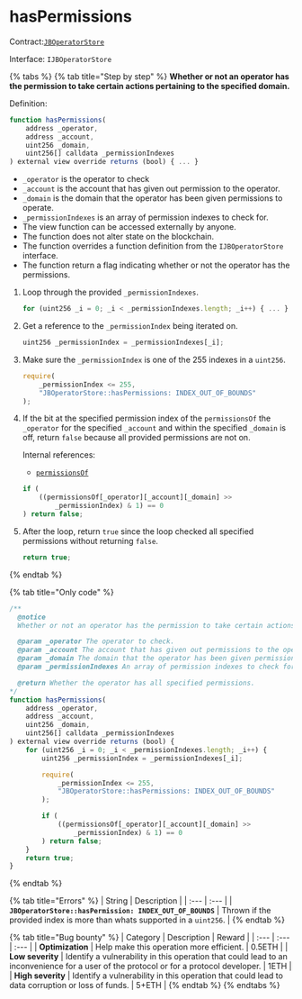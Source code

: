 # hasPermissions

Contract:[`JBOperatorStore`](../)​‌

Interface: `IJBOperatorStore`

{% tabs %}
{% tab title="Step by step" %}
**Whether or not an operator has the permission to take certain actions pertaining to the specified domain.**

Definition:

```javascript
function hasPermissions(
    address _operator,
    address _account,
    uint256 _domain,
    uint256[] calldata _permissionIndexes
) external view override returns (bool) { ... }
```

* `_operator` is the operator to check
* `_account` is the account that has given out permission to the operator.
* `_domain` is the domain that the operator has been given permissions to operate.
* `_permissionIndexes` is an array of permission indexes to check for.
* The view function can be accessed externally by anyone. 
* The function does not alter state on the blockchain.
* The function overrides a function definition from the `IJBOperatorStore` interface.
* The function return a flag indicating whether or not the operator has the permissions.

1. Loop through the provided `_permissionIndexes`.

   ```javascript
   for (uint256 _i = 0; _i < _permissionIndexes.length; _i++) { ... }
   ```

2. Get a reference to the `_permissionIndex` being iterated on.

   ```javascript
   uint256 _permissionIndex = _permissionIndexes[_i];
   ```

3. Make sure the `_permissionIndex` is one of the 255 indexes in a `uint256`. 

   ```javascript
   require(
       _permissionIndex <= 255,
       "JBOperatorStore::hasPermissions: INDEX_OUT_OF_BOUNDS"
   );
   ```

4. If the bit at the specified permission index of the `permissionsOf` the `_operator` for the specified `_account` and within the specified `_domain` is off, return `false` because all provided permissions are not on.  


   Internal references:

   * [`permissionsOf`](../properties/permissionsof.md)

   ```javascript
   if (
       ((permissionsOf[_operator][_account][_domain] >>
           _permissionIndex) & 1) == 0
   ) return false;
   ```

5. After the loop, return `true` since the loop checked all specified permissions without returning `false`.

   ```javascript
   return true;
   ```

  
{% endtab %}

{% tab title="Only code" %}
```javascript
/** 
  @notice 
  Whether or not an operator has the permission to take certain actions pertaining to the specified domain.

  @param _operator The operator to check.
  @param _account The account that has given out permissions to the operator.
  @param _domain The domain that the operator has been given permissions to operate.
  @param _permissionIndexes An array of permission indexes to check for.

  @return Whether the operator has all specified permissions.
*/
function hasPermissions(
    address _operator,
    address _account,
    uint256 _domain,
    uint256[] calldata _permissionIndexes
) external view override returns (bool) {
    for (uint256 _i = 0; _i < _permissionIndexes.length; _i++) {
        uint256 _permissionIndex = _permissionIndexes[_i];

        require(
            _permissionIndex <= 255,
            "JBOperatorStore::hasPermissions: INDEX_OUT_OF_BOUNDS"
        );

        if (
            ((permissionsOf[_operator][_account][_domain] >>
                _permissionIndex) & 1) == 0
        ) return false;
    }
    return true;
}
```
{% endtab %}

{% tab title="Errors" %}
| String | Description |
| :--- | :--- |
| **`JBOperatorStore::hasPermission: INDEX_OUT_OF_BOUNDS`** | Thrown if the provided index is more than whats supported in a `uint256`. |
{% endtab %}

{% tab title="Bug bounty" %}
| Category | Description | Reward |
| :--- | :--- | :--- |
| **Optimization** | Help make this operation more efficient. | 0.5ETH |
| **Low severity** | Identify a vulnerability in this operation that could lead to an inconvenience for a user of the protocol or for a protocol developer. | 1ETH |
| **High severity** | Identify a vulnerability in this operation that could lead to data corruption or loss of funds. | 5+ETH |
{% endtab %}
{% endtabs %}

